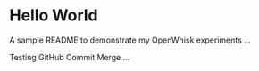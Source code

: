 # Hello World 

A sample README to demonstrate my OpenWhisk experiments ...

Testing GitHub Commit Merge ...
